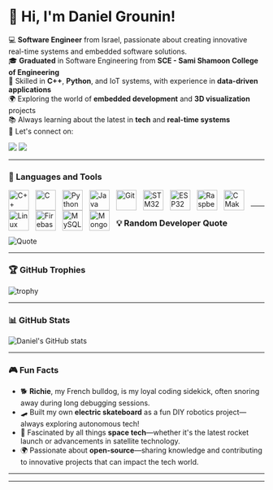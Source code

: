 # 👋 Hi, I'm Daniel Grounin!

💻 **Software Engineer** from Israel, passionate about creating innovative real-time systems and embedded software solutions.  
🎓 **Graduated** in Software Engineering from **SCE - Sami Shamoon College of Engineering**  
🔧 Skilled in **C++**, **Python**, and IoT systems, with experience in **data-driven applications**  
🌍 Exploring the world of **embedded development** and **3D visualization** projects  
📚 Always learning about the latest in **tech** and **real-time systems**  
💬 Let's connect on:

<p align="left">
   <a href="mailto:dani.grunin@gmail.com"><img src="https://img.shields.io/badge/Email-dani.grunin@gmail.com-red?style=for-the-badge&logo=gmail&logoColor=white"/></a>
   <a href="https://www.linkedin.com/in/danielgru"><img src="https://img.shields.io/badge/LinkedIn-Connect-blue?style=for-the-badge&logo=linkedin&logoColor=white"/></a>
</p>


---

### 🧰 Languages and Tools

<img align="left" alt="C++" width="40px" style="padding-right:10px;" src="https://upload.wikimedia.org/wikipedia/commons/3/32/C%2B%2B_logo.png"/>
<img align="left" alt="C" width="40px" style="padding-right:10px;" src="https://upload.wikimedia.org/wikipedia/commons/1/19/C_Logo.png"/>
<img align="left" alt="Python" width="40px" style="padding-right:10px;" src="https://upload.wikimedia.org/wikipedia/commons/thumb/1/1f/Python_logo_01.svg/2048px-Python_logo_01.svg.png"/>
<img align="left" alt="Java" width="40px" style="padding-right:10px;" src="https://cdn-icons-png.flaticon.com/512/226/226777.png"/>

<img align="left" alt="Git" width="40px" style="padding-right:10px;" src="https://static-00.iconduck.com/assets.00/git-icon-2048x2048-juzdf1l5.png"/>
<img align="left" alt="STM32" width="40px" style="padding-right:10px;" src="https://www.itvoice.in/wp-content/uploads/2013/07/STMicroelectronics-Allows-Mobile-Devices-to-Stream-Full-HD-Video-to-TVs-2.jpg?w=640"/>
<img align="left" alt="ESP32" width="40px" style="padding-right:10px;" src="https://w7.pngwing.com/pngs/369/534/png-transparent-espressif-systems-hd-logo.png"/>
<img align="left" alt="Raspberry Pi" width="40px" style="padding-right:10px;" src="https://cdn.jsdelivr.net/gh/devicons/devicon/icons/raspberrypi/raspberrypi-original.svg"/>
<img align="left" alt="CMake" width="40px" style="padding-right:10px;" src="https://upload.wikimedia.org/wikipedia/commons/thumb/1/13/Cmake.svg/1200px-Cmake.svg.png"/>

<img align="left" alt="Linux" width="40px" style="padding-right:10px;" src="https://cdn.jsdelivr.net/gh/devicons/devicon/icons/linux/linux-original.svg"/>
<img align="left" alt="Firebase" width="40px" style="padding-right:10px;" src="https://cdn.jsdelivr.net/gh/devicons/devicon/icons/firebase/firebase-plain.svg"/>
<img align="left" alt="MySQL" width="40px" style="padding-right:10px;" src="https://brandslogos.com/wp-content/uploads/thumbs/mysql-logo-vector-1.svg"/>
<img align="left" alt="MongoDB" width="40px" style="padding-right:10px;" src="https://img.icons8.com/?size=512&id=74402&format=png"/>

<br />


---

### 💡 Random Developer Quote
![Quote](https://quotes-github-readme.vercel.app/api?type=horizontal&theme=tokyonight)

---

### 🏆 GitHub Trophies
![trophy](https://github-profile-trophy.vercel.app/?username=Daniel-Grounin&theme=tokyonight)

---

### 📊 GitHub Stats
![Daniel's GitHub stats](https://github-readme-stats.vercel.app/api?username=Daniel-Grounin&show_icons=true&theme=tokyonight)

---

### 🎮 Fun Facts
- 🐕 **Richie**, my French bulldog, is my loyal coding sidekick, often snoring away during long debugging sessions.
- 🛹 Built my own **electric skateboard** as a fun DIY robotics project—always exploring autonomous tech!
- 🚀 Fascinated by all things **space tech**—whether it's the latest rocket launch or advancements in satellite technology.
- 🌍 Passionate about **open-source**—sharing knowledge and contributing to innovative projects that can impact the tech world.

---

---
